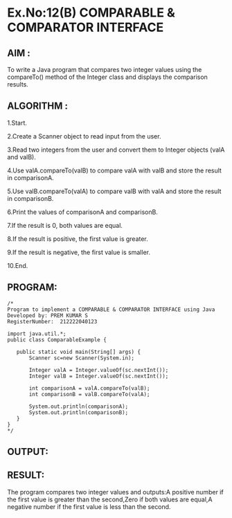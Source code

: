 # Ex.No:12(B)   COMPARABLE & COMPARATOR INTERFACE
## AIM :
To write a Java program that compares two integer values using the compareTo() method of the Integer class and displays the comparison results.


## ALGORITHM :
1.Start.

2.Create a Scanner object to read input from the user.

3.Read two integers from the user and convert them to Integer objects (valA and valB).

4.Use valA.compareTo(valB) to compare valA with valB and store the result in comparisonA.

5.Use valB.compareTo(valA) to compare valB with valA and store the result in comparisonB.

6.Print the values of comparisonA and comparisonB.

7.If the result is 0, both values are equal.

8.If the result is positive, the first value is greater.

9.If the result is negative, the first value is smaller.

10.End.


## PROGRAM:
 ```
/*
Program to implement a COMPARABLE & COMPARATOR INTERFACE using Java
Developed by: PREM KUMAR S
RegisterNumber:  212222040123

import java.util.*;
public class ComparableExample {

    public static void main(String[] args) {
        Scanner sc=new Scanner(System.in);
        
        Integer valA = Integer.valueOf(sc.nextInt());
        Integer valB = Integer.valueOf(sc.nextInt());

        int comparisonA = valA.compareTo(valB);
        int comparisonB = valB.compareTo(valA);

        System.out.println(comparisonA);
        System.out.println(comparisonB);
    }
}
*/
```









## OUTPUT:



## RESULT:
The program compares two integer values and outputs:A positive number if the first value is greater than the second,Zero if both values are equal,A negative number if the first value is less than the second.




